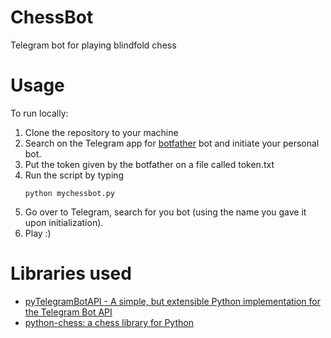 # ChessBot
Telegram bot for playing blindfold chess

# Usage
To run locally:
1. Clone the repository to your machine
2. Search on the Telegram app for [botfather](https://t.me/botfather) bot and initiate your personal bot. 
3. Put the token given by the botfather on a file called token.txt
4. Run the script by typing 
    ```
    python mychessbot.py
    ```
5. Go over to Telegram, search for you bot (using the name you gave it upon initialization).
6. Play :)


# Libraries used
- [pyTelegramBotAPI - A simple, but extensible Python implementation for the Telegram Bot API](https://github.com/eternnoir/pyTelegramBotAPI)
- [python-chess: a chess library for Python](https://github.com/niklasf/python-chess)
